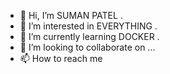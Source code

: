 - 👋 Hi, I’m SUMAN PATEL .
- 👀 I’m interested in EVERYTHING .
- 🌱 I’m currently learning DOCKER .
- 💞️ I’m looking to collaborate on ...
- 📫 How to reach me 

<!---
s-patel19/s-patel19 is a ✨ special ✨ repository because its `README.md` (this file) appears on your GitHub profile.
You can click the Preview link to take a look at your changes.
--->
